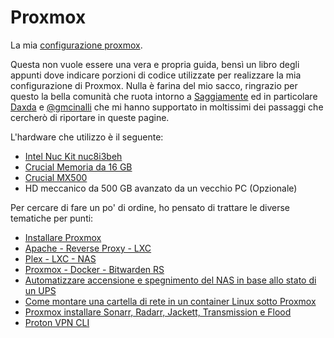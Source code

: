 # Proxmox
La mia [configurazione proxmox](https://github.com/tamet83/proxmox/wiki).

Questa non vuole essere una vera e propria guida, bensì un libro degli appunti dove indicare porzioni di codice utilizzate per realizzare la mia configurazione di Proxmox.
Nulla è farina del mio sacco, ringrazio per questo la bella comunità che ruota intorno a [Saggiamente](https://www.saggiamente.com/) ed in particolare [Daxda](https://github.com/daxda) e [@gmcinalli](https://github.com/gmcinalli) che mi hanno supportato in moltissimi dei passaggi che cercherò di riportare in queste pagine.

L'hardware che utilizzo è il seguente:
* [Intel Nuc Kit nuc8i3beh](https://amzn.to/2P3986J)
* [Crucial Memoria da 16 GB](https://amzn.to/34yYVW8)
* [Crucial MX500](https://amzn.to/33CmVGk)
* HD meccanico da 500 GB avanzato da un vecchio PC (Opzionale)

Per cercare di fare un po' di ordine, ho pensato di trattare le diverse tematiche per punti:

* [Installare Proxmox](https://github.com/tamet83/proxmox/wiki/1.-Installare-Proxmox)
* [Apache - Reverse Proxy - LXC](https://github.com/tamet83/proxmox/wiki/2.-Apache)
* [Plex - LXC - NAS](https://github.com/tamet83/proxmox/wiki/3.-Plex-su-LXC-con-accesso-al-NAS)
* [Proxmox - Docker - Bitwarden RS](https://github.com/tamet83/proxmox/wiki/4.-Proxmox,-Docker,-Bitwarden-RS)
* [Automatizzare accensione e spegnimento del NAS in base allo stato di un UPS](https://github.com/tamet83/proxmox/wiki/5.-Automatizzare-l%E2%80%99accensione-e-lo-spegnimento-di-un-NAS-sulla-base-dello-stato-di-un-UPS)
* [Come montare una cartella di rete in un container Linux sotto Proxmox](https://github.com/tamet83/proxmox/wiki/6.-Come-montare-una-cartella-di-rete-in-un-container-Linux-sotto-Proxmox)
* [Proxmox installare Sonarr, Radarr, Jackett, Transmission e Flood](https://github.com/tamet83/proxmox/wiki/7.-Proxmox-installare-Sonarr,-Radarr,-Jackett,-Transmission-e-Flood)
* [Proton VPN CLI](https://github.com/tamet83/proxmox/wiki/8.-Proton-VPN-CLI)
